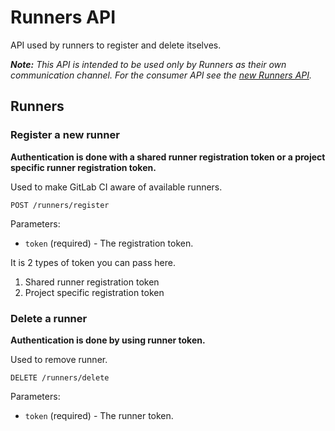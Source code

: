 # Runners API

API used by runners to register and delete itselves.

_**Note:** This API is intended to be used only by Runners as their own
communication channel. For the consumer API see the
[new Runners API](../../api/runners.md)._

## Runners

### Register a new runner

__Authentication is done with a shared runner registration token or a project
specific runner registration token.__

Used to make GitLab CI aware of available runners.

    POST /runners/register

Parameters:

  * `token` (required) - The registration token.

It is 2 types of token you can pass here.

1. Shared runner registration token
2. Project specific registration token

### Delete a runner

__Authentication is done by using runner token.__

Used to remove runner.

    DELETE /runners/delete

Parameters:

  * `token` (required) - The runner token.
